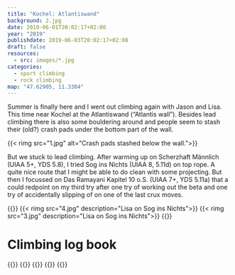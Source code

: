 ```yaml
---
title: "Kochel: Atlantiswand"
background: 2.jpg
date: 2019-06-01T20:02:17+02:00
year: "2019"
publishdate: 2019-06-03T20:02:17+02:00
draft: false
resources:
  - src: images/*.jpg
categories:
  - sport climbing
  - rock climbing
map: "47.62905, 11.3304"
---
```


Summer is finally here and I went out climbing again with Jason and Lisa. This
time near Kochel at the Atlantiswand (“Atlantis wall”). Besides lead climbing
there is also some bouldering around and people seem to stash their (old?) crash
pads under the bottom part of the wall.

<!--more-->

{{< rimg src="1.jpg" alt="Crash pads stashed below the wall.">}}

But we stuck to lead climbing. After warming up on Scherzhaft Männlich (UIAA 5+,
YDS 5.8), I tried Sog ins Nichts (UIAA 8, 5.11d) on top rope. A quite nice route
that I might be able to do clean with some projecting. But then I focussed on
Das Ramayani Kapitel 10 o.S. (UIAA 7+, YDS 5.11a) that a could redpoint on my
third try after one try of working out the beta and one try of accidentally
slipping of on one of the last crux moves.

{{<gallery>}}
{{< rimg src="4.jpg" description="Lisa on Sog ins Nichts">}}
{{< rimg src="3.jpg" description="Lisa on Sog ins Nichts">}}
{{</gallery>}}

# Climbing log book

{{<climbs>}}
{{<climb name="Scherzhaft Männlich" grade="UIAA 5+" style="flash">}}
{{<climb name="Sog ins Nichts" grade="UIAA 8" style="toprope-hangdog">}}
{{<climb name="Das Ramayani Kapitel" grade="UIAA 7+" style="redpoint">}}
{{</climbs>}}

